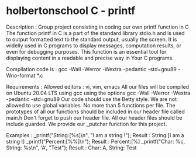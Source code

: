 # holbertonschool C - printf

Description :
Group project consisting in coding our own printf function in C
The function printf in C is a part of the standard library stdio.h and is used to output formatted text to the standard output, usually the screen.
It is widelly used in C programs to display messages, computation results, or even for debugging purposes.
This function is an essential tool for displaying content in a readable and precise way in Your C programs.

Compilation code is :
gcc -Wall -Werror -Wextra -pedantic -std=gnu89 -Wno-format *.c

Requirements :
Allowed editors : vi, vim, emacs
All our files will be compiled on Ubuntu 20.04 LTS using gcc
using the options gcc -Wall -Werror -Wextra -pedantic -std=gnu89
Our code should use the Betty style.
We are not allowed to use global variables.
No more than 5 functions per file.
The prototypes of all our functions should be included in our header file called main.h
Don't forget to push our header file.
All our header files should be include guarded.
We provide our _putchar function for this project.

Examples :
_printf("String:[%s]\n", "I am a string !");
Result : String:[I am a string !]
_printf("Percent:[%%]\n");
Result : Percent:[%]
_printf("Char: %c, String: %s\n", 'A', "Test");
Result : Char: A, String: Test

